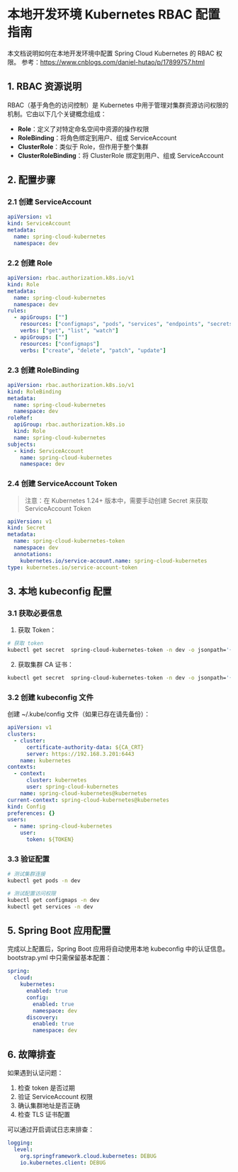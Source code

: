 # 本地开发环境 Kubernetes RBAC 配置指南

本文档说明如何在本地开发环境中配置 Spring Cloud Kubernetes 的 RBAC 权限。
参考：https://www.cnblogs.com/daniel-hutao/p/17899757.html

## 1. RBAC 资源说明

RBAC（基于角色的访问控制）是 Kubernetes 中用于管理对集群资源访问权限的机制。它由以下几个关键概念组成：

- **Role**：定义了对特定命名空间中资源的操作权限
- **RoleBinding**：将角色绑定到用户、组或 ServiceAccount
- **ClusterRole**：类似于 Role，但作用于整个集群
- **ClusterRoleBinding**：将 ClusterRole 绑定到用户、组或 ServiceAccount

## 2. 配置步骤

### 2.1 创建 ServiceAccount

```yaml
apiVersion: v1
kind: ServiceAccount
metadata:
  name: spring-cloud-kubernetes
  namespace: dev
```

### 2.2 创建 Role

```yaml
apiVersion: rbac.authorization.k8s.io/v1
kind: Role
metadata:
  name: spring-cloud-kubernetes
  namespace: dev
rules:
  - apiGroups: [""]
    resources: ["configmaps", "pods", "services", "endpoints", "secrets"]
    verbs: ["get", "list", "watch"]
  - apiGroups: [""]
    resources: ["configmaps"]
    verbs: ["create", "delete", "patch", "update"]
```

### 2.3 创建 RoleBinding

```yaml
apiVersion: rbac.authorization.k8s.io/v1
kind: RoleBinding
metadata:
  name: spring-cloud-kubernetes
  namespace: dev
roleRef:
  apiGroup: rbac.authorization.k8s.io
  kind: Role
  name: spring-cloud-kubernetes
subjects:
  - kind: ServiceAccount
    name: spring-cloud-kubernetes
    namespace: dev
```

### 2.4 创建 ServiceAccount Token

> 注意：在 Kubernetes 1.24+ 版本中，需要手动创建 Secret 来获取 ServiceAccount Token

```yaml
apiVersion: v1
kind: Secret
metadata:
  name: spring-cloud-kubernetes-token
  namespace: dev
  annotations:
    kubernetes.io/service-account.name: spring-cloud-kubernetes
type: kubernetes.io/service-account-token
```

## 3. 本地 kubeconfig 配置

### 3.1 获取必要信息

1. 获取 Token：
```bash
# 获取 token
kubectl get secret  spring-cloud-kubernetes-token -n dev -o jsonpath='{.data.token}' | base64 -d
```

2. 获取集群 CA 证书：
```bash
kubectl get secret  spring-cloud-kubernetes-token -n dev -o jsonpath='{.data.ca\.crt}'
```

### 3.2 创建 kubeconfig 文件

创建 ~/.kube/config 文件（如果已存在请先备份）：

```yaml
apiVersion: v1
clusters:
  - cluster:
      certificate-authority-data: ${CA_CRT}
      server: https://192.168.3.201:6443
    name: kubernetes
contexts:
  - context:
      cluster: kubernetes
      user: spring-cloud-kubernetes
    name: spring-cloud-kubernetes@kubernetes
current-context: spring-cloud-kubernetes@kubernetes
kind: Config
preferences: {}
users:
  - name: spring-cloud-kubernetes
    user:
      token: ${TOKEN}
```

### 3.3 验证配置

```bash
# 测试集群连接
kubectl get pods -n dev

# 测试配置访问权限
kubectl get configmaps -n dev
kubectl get services -n dev
```

## 5. Spring Boot 应用配置

完成以上配置后，Spring Boot 应用将自动使用本地 kubeconfig 中的认证信息。
bootstrap.yml 中只需保留基本配置：

```yaml
spring:
  cloud:
    kubernetes:
      enabled: true
      config:
        enabled: true
        namespace: dev
      discovery:
        enabled: true
        namespace: dev
```

## 6. 故障排查

如果遇到认证问题：

1. 检查 token 是否过期
2. 验证 ServiceAccount 权限
3. 确认集群地址是否正确
4. 检查 TLS 证书配置

可以通过开启调试日志来排查：

```yaml
logging:
  level:
    org.springframework.cloud.kubernetes: DEBUG
    io.kubernetes.client: DEBUG
